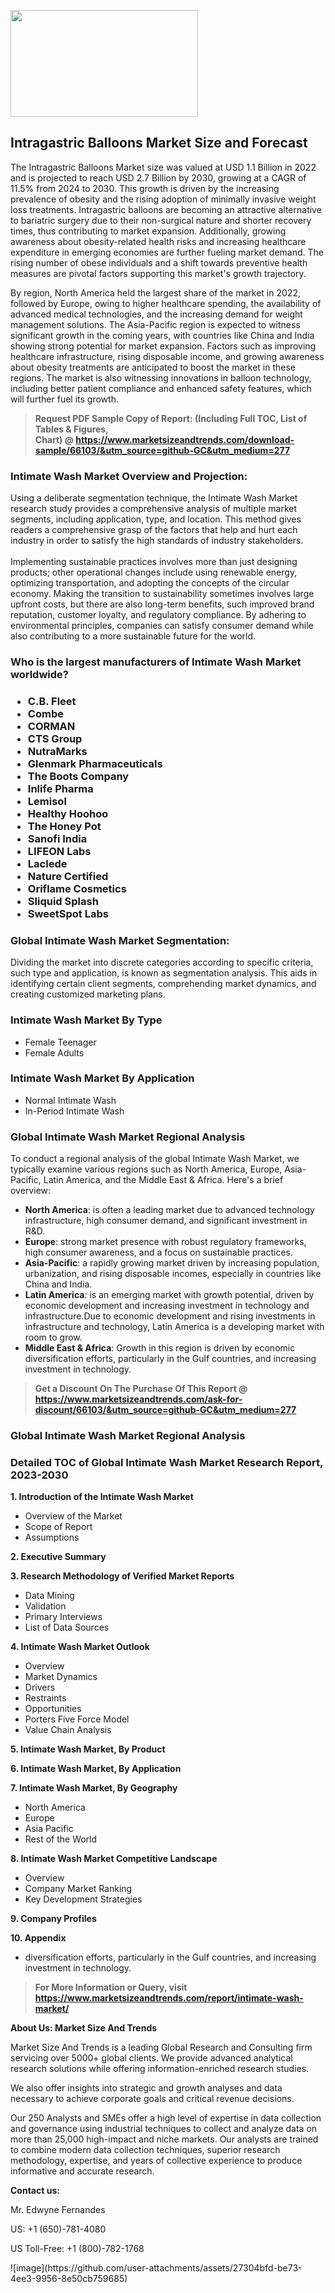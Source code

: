 <p><img class="alignnone size-medium wp-image-20088" src="https://ffe5etoiles.com/wp-content/uploads/2024/12/MST1-300x171.png" alt="" width="300" height="171" /></p><h2>Intragastric Balloons Market Size and Forecast</h2><p>The Intragastric Balloons Market size was valued at USD 1.1 Billion in 2022 and is projected to reach USD 2.7 Billion by 2030, growing at a CAGR of 11.5% from 2024 to 2030. This growth is driven by the increasing prevalence of obesity and the rising adoption of minimally invasive weight loss treatments. Intragastric balloons are becoming an attractive alternative to bariatric surgery due to their non-surgical nature and shorter recovery times, thus contributing to market expansion. Additionally, growing awareness about obesity-related health risks and increasing healthcare expenditure in emerging economies are further fueling market demand. The rising number of obese individuals and a shift towards preventive health measures are pivotal factors supporting this market's growth trajectory.</p><p>By region, North America held the largest share of the market in 2022, followed by Europe, owing to higher healthcare spending, the availability of advanced medical technologies, and the increasing demand for weight management solutions. The Asia-Pacific region is expected to witness significant growth in the coming years, with countries like China and India showing strong potential for market expansion. Factors such as improving healthcare infrastructure, rising disposable income, and growing awareness about obesity treatments are anticipated to boost the market in these regions. The market is also witnessing innovations in balloon technology, including better patient compliance and enhanced safety features, which will further fuel its growth.</p></p><blockquote id="" class=""><strong>Request PDF Sample Copy of Report: (Including Full TOC, List of Tables &amp; Figures, Chart)&nbsp;@&nbsp;<strong><a href="https://www.marketsizeandtrends.com/download-sample/66103/&utm_source=github-GC&utm_medium=277" target="_blank">https://www.marketsizeandtrends.com/download-sample/66103/&utm_source=github-GC&utm_medium=277</a></strong></strong></blockquote><h3 id="" class="">Intimate Wash Market&nbsp;Overview and Projection:</h3><p id="" class="">Using a deliberate segmentation technique, the Intimate Wash Market research study provides a comprehensive analysis of multiple market segments, including application, type, and location. This method gives readers a comprehensive grasp of the factors that help and hurt each industry in order to satisfy the high standards of industry stakeholders. <br /> <br />Implementing sustainable practices involves more than just designing products; other operational changes include using renewable energy, optimizing transportation, and adopting the concepts of the circular economy. Making the transition to sustainability sometimes involves large upfront costs, but there are also long-term benefits, such improved brand reputation, customer loyalty, and regulatory compliance. By adhering to environmental principles, companies can satisfy consumer demand while also contributing to a more sustainable future for the world.</p><h3 id="" class="">Who is the largest manufacturers of&nbsp;Intimate Wash Market worldwide?</h3><h3 class=""><p><ul><li>C.B. Fleet </li><li> Combe </li><li> CORMAN </li><li> CTS Group </li><li> NutraMarks </li><li> Glenmark Pharmaceuticals </li><li> The Boots Company </li><li> Inlife Pharma </li><li> Lemisol </li><li> Healthy Hoohoo </li><li> The Honey Pot </li><li> Sanofi India </li><li> LIFEON Labs </li><li> Laclede </li><li> Nature Certified </li><li> Oriflame Cosmetics </li><li> Sliquid Splash </li><li> SweetSpot Labs</li></ul></p></h3><h3 id="" class="">Global&nbsp;Intimate Wash Market Segmentation:</h3><p id="" class="">Dividing the market into discrete categories according to specific criteria, such type and application, is known as segmentation analysis. This aids in identifying certain client segments, comprehending market dynamics, and creating customized marketing plans.</p><h3 id="" class="">Intimate Wash Market&nbsp;By Type</h3><p><p><ul><li>Female Teenager </li><li> Female Adults</p></li></ul></p></p><h3 id="" class="">Intimate Wash Market&nbsp;By Application</h3><p class=""><p><ul><li>Normal Intimate Wash </li><li> In-Period Intimate Wash</li></ul></p></p><h3 id="" class="">Global Intimate Wash Market Regional Analysis</h3><p id="" class="">To conduct a regional analysis of the global Intimate Wash Market, we typically examine various regions such as North America, Europe, Asia-Pacific, Latin America, and the Middle East &amp; Africa. Here's a brief overview:</p><ul><li><strong>North America</strong>: is often a leading market due to advanced technology infrastructure, high consumer demand, and significant investment in R&amp;D.</li><li><strong>Europe</strong>: strong market presence with robust regulatory frameworks, high consumer awareness, and a focus on sustainable practices.</li><li><strong>Asia-Pacific</strong>: a rapidly growing market driven by increasing population, urbanization, and rising disposable incomes, especially in countries like China and India.</li><li><strong>Latin America</strong>: is an emerging market with growth potential, driven by economic development and increasing investment in technology and infrastructure.Due to economic development and rising investments in infrastructure and technology, Latin America is a developing market with room to grow.</li><li><strong>Middle East &amp; Africa</strong>: Growth in this region is driven by economic diversification efforts, particularly in the Gulf countries, and increasing investment in technology.</li></ul><blockquote id="" class=""><strong>Get a Discount On The Purchase Of This Report @ <strong><a href="https://www.marketsizeandtrends.com/ask-for-discount/66103/&utm_source=github-GC&utm_medium=277" target="_blank">https://www.marketsizeandtrends.com/ask-for-discount/66103/&utm_source=github-GC&utm_medium=277</a></strong></strong></blockquote><h3 id="" class="">Global Intimate Wash Market Regional Analysis</h3><h3 id="" class="">Detailed TOC of Global Intimate Wash Market Research Report, 2023-2030</h3><p id="" class=""><strong>1. Introduction of the Intimate Wash Market</strong></p><ul><li>Overview of the Market</li><li>Scope of Report</li><li>Assumptions</li></ul><p id="" class=""><strong>2. Executive Summary</strong></p><p id="" class=""><strong>3. Research Methodology of Verified Market Reports</strong></p><ul><li>Data Mining</li><li>Validation</li><li>Primary Interviews</li><li>List of Data Sources</li></ul><p id="" class=""><strong>4. Intimate Wash Market Outlook</strong></p><ul><li>Overview</li><li>Market Dynamics</li><li>Drivers</li><li>Restraints</li><li>Opportunities</li><li>Porters Five Force Model</li><li>Value Chain Analysis</li></ul><p id="" class=""><strong>5. Intimate Wash Market, By Product</strong></p><p id="" class=""><strong>6. Intimate Wash Market, By Application</strong></p><p id="" class=""><strong>7. Intimate Wash Market, By Geography</strong></p><ul><li>North America</li><li>Europe</li><li>Asia Pacific</li><li>Rest of the World</li></ul><p id="" class=""><strong>8. Intimate Wash Market Competitive Landscape</strong></p><ul><li>Overview</li><li>Company Market Ranking</li><li>Key Development Strategies</li></ul><p id="" class=""><strong>9. Company Profiles</strong></p><p id="" class=""><strong>10. Appendix</strong></p><ul><li>diversification efforts, particularly in the Gulf countries, and increasing investment in technology.</li></ul><blockquote id="" class=""><strong>For More Information or Query, visit <strong><strong><a href="https://www.marketsizeandtrends.com/report/intimate-wash-market/" target="_blank">https://www.marketsizeandtrends.com/report/intimate-wash-market/</a></strong></strong></strong></blockquote><p id="" class=""><strong>About Us: Market Size And Trends</strong></p><p id="" class="">Market Size And Trends is a leading Global Research and Consulting firm servicing over 5000+ global clients. We provide advanced analytical research solutions while offering information-enriched research studies.</p><p id="" class="">We also offer insights into strategic and growth analyses and data necessary to achieve corporate goals and critical revenue decisions.</p><p id="" class="">Our 250 Analysts and SMEs offer a high level of expertise in data collection and governance using industrial techniques to collect and analyze data on more than 25,000 high-impact and niche markets. Our analysts are trained to combine modern data collection techniques, superior research methodology, expertise, and years of collective experience to produce informative and accurate research.</p><p id="" class=""><strong>Contact us:</strong></p><p id="" class="">Mr. Edwyne Fernandes</p><p id="" class="">US: +1 (650)-781-4080</p><p id="" class="">US Toll-Free: +1 (800)-782-1768</p>
![image](https://github.com/user-attachments/assets/27304bfd-be73-4ee3-9956-8e50cb759685)
